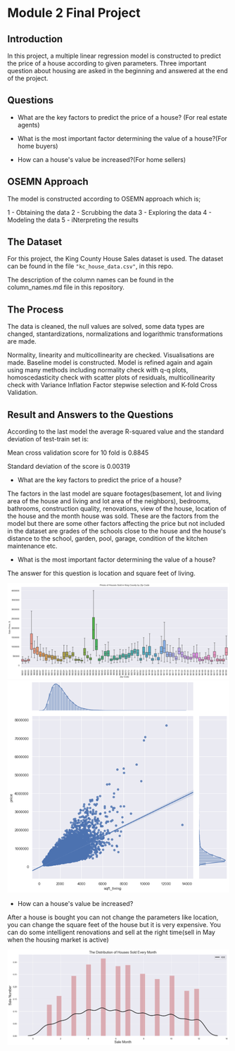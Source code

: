 
# Module 2 Final Project


## Introduction

In this project, a multiple linear regression model is constructed to predict the price of a house according to given parameters. Three important question about housing are asked in the beginning and answered at the end of the project.
## Questions

* What are the key factors to predict the price of a house? (For real estate agents)

* What is the most important factor determining the value of a house?(For home buyers)

* How can a house's value be increased?(For home sellers)


## OSEMN Approach
The model is constructed according to OSEMN approach which is;

1 - Obtaining the data 2 - Scrubbing the data 3 - Exploring the data 4 - Modeling the data 5 - iNterpreting the results

## The Dataset

For this project, the King County House Sales dataset is used. The dataset can be found in the file `"kc_house_data.csv"`, in this repo.

The description of the column names can be found in the column_names.md file in this repository. 

## The Process 

 The data is cleaned, the null values are solved, some data types are changed, stantardizations, normalizations and logarithmic transformations are made. 
 
 Normality, linearity and multicollinearity are checked. Visualisations are made. Baseline model is constructed. Model is refined again and again using many methods including normality check with q-q plots, homoscedasticity check with scatter plots of residuals, multicollinearity check with Variance Inflation Factor stepwise selection and K-fold Cross Validation.
 


## Result and Answers to the Questions

According to the last model the average R-squared value and the standard deviation of test-train set is:

Mean cross validation score for 10 fold is 0.8845

Standard deviation of the score is 0.00319

* What are the key factors to predict the price of a house?

The factors in the last model are square footages(basement, lot and living area of the house and living and lot area of the neighbors), bedrooms, bathrooms, construction quality, renovations, view of the house, location of the house and the month house was sold. These are the factors from the model but there are some other factors affecting the price but not included in the dataset are grades of the schools close to the house and the house's distance to the school, garden, pool, garage, condition of the kitchen maintenance etc.


* What is the most important factor determining the value of a house?

The answer for this question is location and square feet of living.

<img src="img/zip_boxplot.png" >


<img src="img/sqft_living.png" >

* How can a house's value be increased?

After a house is bought you can not change the parameters like location, you can change the square feet of the house but it is very expensive. You can do some intelligent renovations and sell at the right time(sell in May when the housing market is active)

<img src="img/sale_month.png" >
